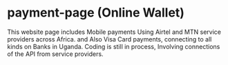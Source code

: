 # payment-page (Online Wallet)
This website page includes Mobile payments Using Airtel and MTN service providers across Africa. and Also Visa Card payments, connecting to all kinds on Banks in Uganda.
Coding is still in process, Involving connections of the API from service providers.
